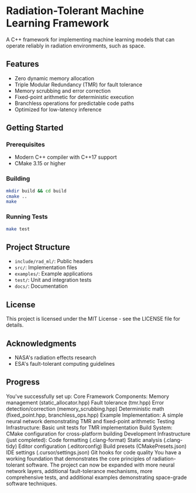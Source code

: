 # Radiation-Tolerant Machine Learning Framework

A C++ framework for implementing machine learning models that can operate reliably in radiation environments, such as space.

## Features

- Zero dynamic memory allocation
- Triple Modular Redundancy (TMR) for fault tolerance
- Memory scrubbing and error correction
- Fixed-point arithmetic for deterministic execution
- Branchless operations for predictable code paths
- Optimized for low-latency inference

## Getting Started

### Prerequisites

- Modern C++ compiler with C++17 support
- CMake 3.15 or higher

### Building

```bash
mkdir build && cd build
cmake ..
make
```

### Running Tests

```bash
make test
```

## Project Structure

- `include/rad_ml/`: Public headers
- `src/`: Implementation files
- `examples/`: Example applications
- `test/`: Unit and integration tests
- `docs/`: Documentation

## License

This project is licensed under the MIT License - see the LICENSE file for details.

## Acknowledgments

- NASA's radiation effects research
- ESA's fault-tolerant computing guidelines 


## Progress
You've successfully set up:
Core Framework Components:
Memory management (static_allocator.hpp)
Fault tolerance (tmr.hpp)
Error detection/correction (memory_scrubbing.hpp)
Deterministic math (fixed_point.hpp, branchless_ops.hpp)
Example Implementation:
A simple neural network demonstrating TMR and fixed-point arithmetic
Testing Infrastructure:
Basic unit tests for TMR implementation
Build System:
CMake configuration for cross-platform building
Development Infrastructure (just completed):
Code formatting (.clang-format)
Static analysis (.clang-tidy)
Editor configuration (.editorconfig)
Build presets (CMakePresets.json)
IDE settings (.cursor/settings.json)
Git hooks for code quality
You have a working foundation that demonstrates the core principles of radiation-tolerant software. The project can now be expanded with more neural network layers, additional fault-tolerance mechanisms, more comprehensive tests, and additional examples demonstrating space-grade software techniques.